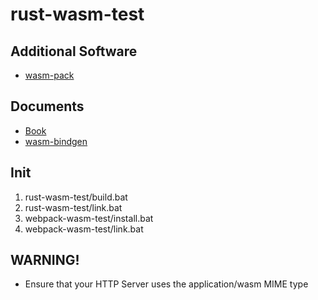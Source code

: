# rust-wasm-test
## Additional Software
- [wasm-pack](https://rustwasm.github.io/wasm-pack/installer/)
## Documents
- [Book](https://rustwasm.github.io/book/)
- [wasm-bindgen](https://rustwasm.github.io/wasm-bindgen/introduction.html)
## Init
1. rust-wasm-test/build.bat
2. rust-wasm-test/link.bat
3. webpack-wasm-test/install.bat
4. webpack-wasm-test/link.bat
## WARNING!
- Ensure that your HTTP Server uses the application/wasm MIME type
